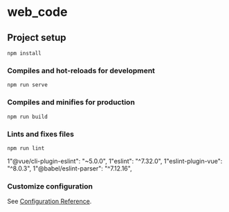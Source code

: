 # web_code

## Project setup
```
npm install
```

### Compiles and hot-reloads for development
```
npm run serve
```

### Compiles and minifies for production
```
npm run build
```

### Lints and fixes files
```
npm run lint
```
1"@vue/cli-plugin-eslint": "~5.0.0",
1"eslint": "^7.32.0",
1"eslint-plugin-vue": "^8.0.3",
1"@babel/eslint-parser": "^7.12.16",
### Customize configuration
See [Configuration Reference](https://cli.vuejs.org/config/).
